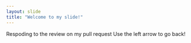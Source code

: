 ```yaml
---
layout: slide
title: "Welcome to my slide!"
---
```

Respoding to the review on my pull request
Use the left arrow to go back!